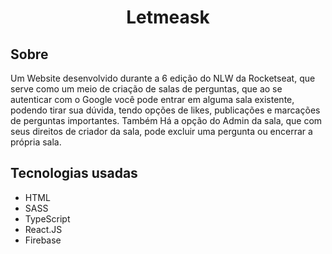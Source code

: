 <h1 align="center">Letmeask</h1>

<h2>Sobre</h2>
<p>
    Um Website desenvolvido durante a 6 edição do NLW da Rocketseat, que serve como um meio de criação de salas de perguntas, que ao se autenticar com o Google você pode entrar em alguma sala existente, podendo tirar sua dúvida, tendo opções de likes, publicações e marcações de perguntas importantes. Também Há a opção do Admin da sala, que com seus direitos de criador da sala, pode excluir uma pergunta ou encerrar a própria sala.
</p>

<h2>Tecnologias usadas</h2>
<ul>
    <li>HTML</li>
    <li>SASS</li>
    <li>TypeScript</li>
    <li>React.JS</li>
    <li>Firebase</li>
</ul>